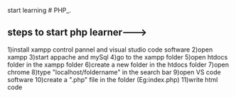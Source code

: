 start learning # PHP_.

steps to start php learner--->
------------------------------------
1)install xampp control pannel and visual studio code software
2)open xampp 
3)start appache and mySql
4)go to the xampp folder
5)open htdocs folder in the xampp folder
6)create a new folder in the htdocs folder
7)open chrome
8)type "localhost/foldername" in the search bar
9)open VS code software
10)create a ".php" file in the folder (Eg:index.php)
11)write html code 

 
